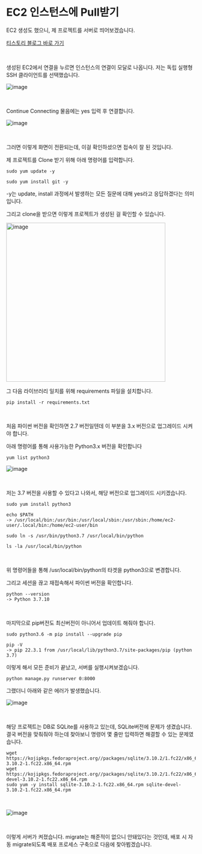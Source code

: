 # EC2 인스턴스에 Pull받기

EC2 생성도 했으니, 제 프로젝트를 서버로 띄어보겠습니다.

[티스토리 블로그 바로 가기](https://kyleeee.tistory.com/entry/TIL36-EC2에-Pull받기)

<br>

생성된 EC2에서 연결을 누르면 인스턴스의 연결이 모달로 나옵니다. 저는 독립 실행형 SSH 클라이언트를 선택했습니다.

![image](https://user-images.githubusercontent.com/88086271/201511291-f47075e2-3e42-402f-b157-58af461bf861.png)

<br>

Continue Connecting 물음에는 yes 입력 후 연결합니다.

![image](https://user-images.githubusercontent.com/88086271/201511528-21e047b8-3afc-4da5-8fd1-bca09305bb84.png)

<br>

그러면 이렇게 화면이 전환되는데, 이걸 확인하셨으면 접속이 잘 된 것입니다.

제 프로젝트를 Clone 받기 위해 아래 명령어를 입력합니다.

```shell
sudo yum update -y

sudo yum install git -y
```

-y는 update, install 과정에서 발생하는 모든 질문에 대해 yes라고 응답하겠다는 의미입니다.

그리고 clone을 받으면 이렇게 프로젝트가 생성된 걸 확인할 수 있습니다.

<img width="423" alt="image" src="https://user-images.githubusercontent.com/88086271/201512056-521f70e0-7f0e-46d8-8389-768b9bc5469c.png">

<br>

그 다음 라이브러리 일치를 위해 requirements 파일을 설치합니다.

```shell
pip install -r requirements.txt
```

<br>

처음 파이썬 버전을 확인하면 2.7 버전일텐데 이 부분을 3.x 버전으로 업그레이드 시켜야 합니다.

아래 명령어를 통해 사용가능한 Python3.x 버전을 확인합니다

```shell
yum list python3
```

![image](https://user-images.githubusercontent.com/88086271/201512163-a449c5b7-f6df-4b0f-9416-49ec047769d4.png)

<br>

저는 3.7 버전을 사용할 수 있다고 나와서, 해당 버전으로 업그레이드 시키겠습니다.

```shell
sudo yum install python3

echo $PATH
-> /usr/local/bin:/usr/bin:/usr/local/sbin:/usr/sbin:/home/ec2-user/.local/bin:/home/ec2-user/bin

sudo ln -s /usr/bin/python3.7 /usr/local/bin/python

ls -la /usr/local/bin/python
```

<br>

위 명령어들을 통해 /usr/local/bin/python의 타겟을 python3으로 변경합니다. 

그리고 세션을 끊고 재접속해서 파이썬 버전을 확인합니다.

```shell
python --version
-> Python 3.7.10
```

<br>

마지막으로 pip버전도 최신버전이 아니어서 업데이트 해줘야 합니다. 

```shell
sudo python3.6 -m pip install --upgrade pip
```

```shell
pip -V
-> pip 22.3.1 from /usr/local/lib/python3.7/site-packages/pip (python 3.7)
```

이렇게 해서 모든 준비가 끝났고, 서버를 실행시켜보겠습니다.

```shell
python manage.py runserver 0:8000
```

그랬더니 아래와 같은 에러가 발생했습니다.

![image](https://user-images.githubusercontent.com/88086271/201511386-82c0fa12-b098-4884-884d-56688ab33fff.png)

<br>

해당 프로젝트는 DB로 SQLite를 사용하고 있는데, SQLite버전에 문제가 생겼습니다. 결국 버전을 맞춰줘야 하는데 찾아보니 명령어 몇 줄만 입력하면 해결할 수 있는 문제였습니다.

```shell
wget https://kojipkgs.fedoraproject.org//packages/sqlite/3.10.2/1.fc22/x86_64/sqlite-3.10.2-1.fc22.x86_64.rpm
wget https://kojipkgs.fedoraproject.org//packages/sqlite/3.10.2/1.fc22/x86_64/sqlite-devel-3.10.2-1.fc22.x86_64.rpm
sudo yum -y install sqlite-3.10.2-1.fc22.x86_64.rpm sqlite-devel-3.10.2-1.fc22.x86_64.rpm
```

<br>

![image](https://user-images.githubusercontent.com/88086271/201512900-3224db77-4aa0-4c8f-b328-7a784e37672b.png)

<br>

이렇게 서버가 켜졌습니다. migrate는 해준적이 없으니 안돼있다는 것인데, 배포 시 자동 migrate되도록 배포 프로세스 구축으로 다음에 찾아뵙겠습니다.

